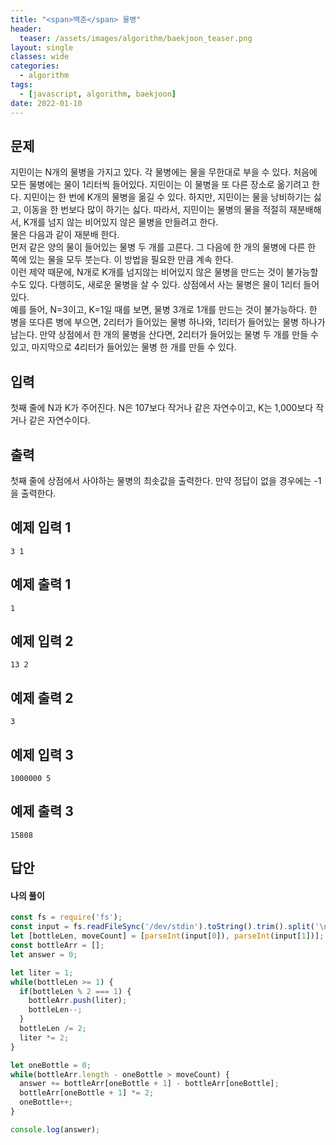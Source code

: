 ```yaml
---
title: "<span>백준</span> 물병"
header:
  teaser: /assets/images/algorithm/baekjoon_teaser.png
layout: single
classes: wide
categories:
  - algorithm
tags:
  - [javascript, algorithm, baekjoon]
date: 2022-01-10
---
```


## 문제
지민이는 N개의 물병을 가지고 있다. 각 물병에는 물을 무한대로 부을 수 있다. 처음에 모든 물병에는 물이 1리터씩 들어있다. 지민이는 이 물병을 또 다른 장소로 옮기려고 한다. 지민이는 한 번에 K개의 물병을 옮길 수 있다. 하지만, 지민이는 물을 낭비하기는 싫고, 이동을 한 번보다 많이 하기는 싫다. 따라서, 지민이는 물병의 물을 적절히 재분배해서, K개를 넘지 않는 비어있지 않은 물병을 만들려고 한다.  
물은 다음과 같이 재분배 한다.  
먼저 같은 양의 물이 들어있는 물병 두 개를 고른다. 그 다음에 한 개의 물병에 다른 한 쪽에 있는 물을 모두 붓는다. 이 방법을 필요한 만큼 계속 한다.  
이런 제약 때문에, N개로 K개를 넘지않는 비어있지 않은 물병을 만드는 것이 불가능할 수도 있다. 다행히도, 새로운 물병을 살 수 있다. 상점에서 사는 물병은 물이 1리터 들어있다.  
예를 들어, N=3이고, K=1일 때를 보면, 물병 3개로 1개를 만드는 것이 불가능하다. 한 병을 또다른 병에 부으면, 2리터가 들어있는 물병 하나와, 1리터가 들어있는 물병 하나가 남는다. 만약 상점에서 한 개의 물병을 산다면, 2리터가 들어있는 물병 두 개를 만들 수 있고, 마지막으로 4리터가 들어있는 물병 한 개를 만들 수 있다.

## 입력
첫째 줄에 N과 K가 주어진다. N은 107보다 작거나 같은 자연수이고, K는 1,000보다 작거나 같은 자연수이다.

## 출력
첫째 줄에 상점에서 사야하는 물병의 최솟값을 출력한다. 만약 정답이 없을 경우에는 -1을 출력한다.

## 예제 입력 1
```
3 1
```

## 예제 출력 1
```
1
```

## 예제 입력 2
```
13 2
```

## 예제 출력 2
```
3
```

## 예제 입력 3
```
1000000 5
```

## 예제 출력 3
```
15808
```

## 답안
#### 나의 풀이
```javascript
const fs = require('fs');
const input = fs.readFileSync('/dev/stdin').toString().trim().split('\n');
let [bottleLen, moveCount] = [parseInt(input[0]), parseInt(input[1])];
const bottleArr = [];
let answer = 0;

let liter = 1;
while(bottleLen >= 1) {
  if(bottleLen % 2 === 1) {
    bottleArr.push(liter);
    bottleLen--;
  }
  bottleLen /= 2;
  liter *= 2;
}

let oneBottle = 0;
while(bottleArr.length - oneBottle > moveCount) {
  answer += bottleArr[oneBottle + 1] - bottleArr[oneBottle];
  bottleArr[oneBottle + 1] *= 2;
  oneBottle++;
}

console.log(answer);
```